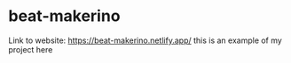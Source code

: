 # beat-makerino	
Link to website:
https://beat-makerino.netlify.app/ this is an example of my project here
